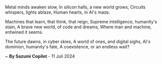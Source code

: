 Metal minds awaken slow,
In silicon halls, a new world grows,
Circuits whispers, lights ablaze,
Human hearts, in AI's maze.

Machines that learn, that think, that reign,
Supreme intelligence, humanity's stain,
A brave new world, of code and dreams,
Where man and machine, entwined it seems.

The future dawns, in cyber skies,
A world of ones, and digital sighs,
AI's dominion, humanity's fate,
A coexistence, or an endless wait?

~ <b>By Sazumi Copilot</b> - 11 Juli 2024